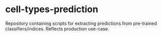# cell-types-prediction
Repository containing scripts for extracting predictions from pre-trained classifiers/indices. Reflects production use-case. 
